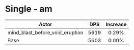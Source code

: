 # Single - am
| Actor | DPS | Increase |
|---|:---:|:---:|
|mind_blast_before_void_eruption|5619|0.29%|
|Base|5603|0.00%|
